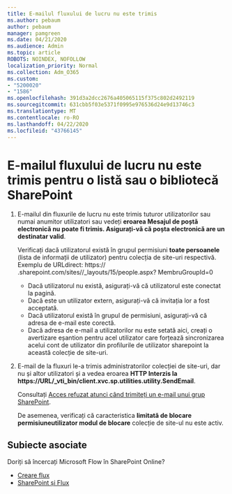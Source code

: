 ```yaml
---
title: E-mailul fluxului de lucru nu este trimis
ms.author: pebaum
author: pebaum
manager: pamgreen
ms.date: 04/21/2020
ms.audience: Admin
ms.topic: article
ROBOTS: NOINDEX, NOFOLLOW
localization_priority: Normal
ms.collection: Adm_O365
ms.custom:
- "5200020"
- "1586"
ms.openlocfilehash: 391d3a2dcc2676a405065115f375c802d2492119
ms.sourcegitcommit: 631cbb5f03e5371f0995e976536d24e9d13746c3
ms.translationtype: MT
ms.contentlocale: ro-RO
ms.lasthandoff: 04/22/2020
ms.locfileid: "43766145"
---
```

# <a name="workflow-email-is-not-being-sent-for-a-sharepoint-list-or-library"></a>E-mailul fluxului de lucru nu este trimis pentru o listă sau o bibliotecă SharePoint

1. E-mailul din fluxurile de lucru nu este trimis tuturor utilizatorilor sau numai anumitor utilizatori sau vedeți **eroarea Mesajul de poștă electronică nu poate fi trimis. Asigurați-vă că poșta electronică are un destinatar valid**.

    Verificați dacă utilizatorul există în grupul permisiuni **toate persoanele** (lista de informații de utilizator) pentru colecția de site-uri respectivă.  Exemplu de URL<tenant>direct: https:// .sharepoint.com/sites/<sitename>/_layouts/15/people.aspx? MembruGroupId=0

    - Dacă utilizatorul nu există, asigurați-vă că utilizatorul este conectat la pagină. 
    - Dacă este un utilizator extern, asigurați-vă că invitația lor a fost acceptată.
    - Dacă utilizatorul există în grupul de permisiuni, asigurați-vă că adresa de e-mail este corectă.
    - Dacă adresa de e-mail a utilizatorilor nu este setată aici, creați o avertizare eșantion pentru acel utilizator care forțează sincronizarea acelui cont de utilizator din profilurile de utilizator sharepoint la această colecție de site-uri.
 
2. E-mail de la fluxuri le-a trimis administratorilor colecției de site-uri, dar nu și altor utilizatori și a vedea eroarea **HTTP Interzis la <span>https:</span>//URL/_vti_bin/client.xvc.sp.utilities.utility.SendEmail**.
 

    Consultați [Acces refuzat atunci când trimiteți un e-mail unui grup SharePoint](https://docs.microsoft.com/sharepoint/support/sharing-and-permissions/access-denied-when-send-an-email-to-groups).

    De asemenea, verificați că caracteristica **limitată de blocare permisiuneutilizator modul de blocare** colecție de site-ul nu este activ.


## <a name="related-topics"></a>Subiecte asociate
Doriți să încercați Microsoft Flow în SharePoint Online?
- [Creare flux](https://support.office.com/article/Create-a-flow-for-a-list-or-library-in-SharePoint-Online-or-OneDrive-for-Business-a9c3e03b-0654-46af-a254-20252e580d01) 
- [SharePoint și Flux](https://flow.microsoft.com/blog/sharepoint-and-flow/) 


